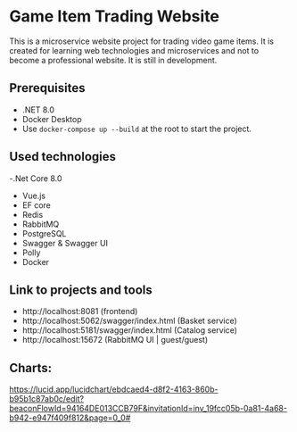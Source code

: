 # Game Item Trading Website
This is a microservice website project for trading video game items. It is created for learning web technologies and microservices and not to become a professional website.
It is still in development.

## Prerequisites
- .NET 8.0
- Docker Desktop
- Use `docker-compose up --build` at the root to start the project.

## Used technologies
-.Net Core 8.0
- Vue.js 
- EF core
- Redis
- RabbitMQ
- PostgreSQL
- Swagger & Swagger UI
- Polly
- Docker


## Link to projects and tools
- http://localhost:8081 (frontend)
- http://localhost:5062/swagger/index.html (Basket service)
- http://localhost:5181/swagger/index.html (Catalog service)
- http://localhost:15672 (RabbitMQ UI | guest/guest)
  
## Charts:
https://lucid.app/lucidchart/ebdcaed4-d8f2-4163-860b-b95b1c87ab0c/edit?beaconFlowId=94164DE013CCB79F&invitationId=inv_19fcc05b-0a81-4a68-b942-e947f409f812&page=0_0#
